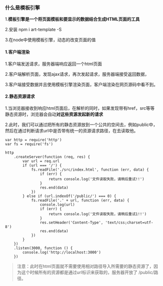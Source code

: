 ### 什么是模板引擎

1.**模板引擎是一个将页面模板和要显示的数据结合生成HTML页面的工具**

2.安装 npm i art-template -S

3.在node中使用模板引擎，动态的改变页面的值

#### 1.客户端渲染

1.客户端发送请求，服务器端响应返回一个html页面

2.客户端解析页面，发现ajax请求，再次发起请求，服务器端接受返回数据，

3.客户端接受数据并且使用模板引擎渲染页面，客户端渲染在网页源码中看不到。

#### 2.静态资源请求

1.当浏览器接收到响应html页面后，在解析的同时，如果发现带有href，src等等静态资源时，浏览器会自动**对这些资源发起新的请求**

2.此时，我们可以通过把所有的静态资源放到一个公共的空间去，例如public中，然后在通过判断请求url中是否带有统一的资源请求路径，在去读取他。

```
var http = require('http')
var fs = require('fs')

http
    .createServer(function (req, res) {
        var url = req.url
        if (url === '/') {
            fs.readFile('./src/index.html', function (err, data) {
                if (err) {
                    return console.log('文件读取失败，请稍后重试!!')
                }
                res.end(data)
            })
        } else if (url.indexOf('/public/') === 0) {
            fs.readFile('.' + url, function (err, data) {
                console.log(url)
                if (err) {
                    return console.log('文件读取失败，请稍后重试1!!')
                }
                res.setHeader('Content-Type', 'text/css;charset=utf-8')
                res.end(data)
            })
        }
    })
    .listen(3000, function () {
        console.log('http://localhost:3000')
    })
```

> 注意：此时在html页面就不需要使用相对路径导入所需要的静态资源了，因为这个时候所有的资源都是通过url标识来获取的，服务器开放了 /public/路径。
